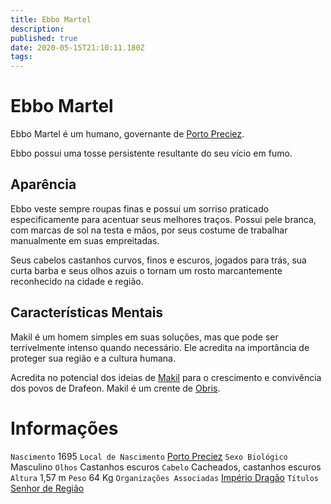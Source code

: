 ```yaml
---
title: Ebbo Martel
description: 
published: true
date: 2020-05-15T21:10:11.180Z
tags: 
---
```


# Ebbo Martel
Ebbo Martel é um humano, governante de [Porto Preciez](http://localhost/lugares/plano-material/drafeon/sul-de-drafeon/porto-preciez#porto-preciez).

Ebbo possui uma tosse persistente resultante do seu vício em fumo.

## Aparência
Ebbo veste sempre roupas finas e possui um sorriso praticado especificamente para acentuar seus melhores traços. Possui pele branca, com marcas de sol na testa e mãos, por seus costume de trabalhar manualmente em suas empreitadas.

Seus cabelos castanhos curvos, finos e escuros, jogados para trás, sua curta  barba e seus olhos azuis o tornam um rosto marcantemente reconhecido na cidade e região.

## Características Mentais
Makil é um homem simples em suas soluções, mas que pode ser terrivelmente intenso quando necessário. Ele acredita na importância de proteger sua região e a cultura humana.

Acredita no potencial dos ideias de [Makil](http://localhost/en/individuos/makil-drasonur) para o crescimento e convivência dos povos de Drafeon. Makil é um crente de [Obris](http://localhost/en/divindades/panteao-das-treze-estrelas/obris).

# Informações
`Nascimento` 1695
`Local de Nascimento` [Porto Preciez](http://localhost/lugares/plano-material/drafeon/sul-de-drafeon/porto-preciez#porto-preciez)
`Sexo Biológico` Masculino
`Olhos` Castanhos escuros
`Cabelo` Cacheados, castanhos escuros
`Altura` 1,57 m
`Peso` 64 Kg
`Organizações Associadas` [Império Dragão](http://localhost/faccoes/nacoes/imperio-dragao#imperio-dragao)
`Títulos` [Senhor de Região](http://localhost/en/rankings-e-titulos/senhor-de-regiao)
